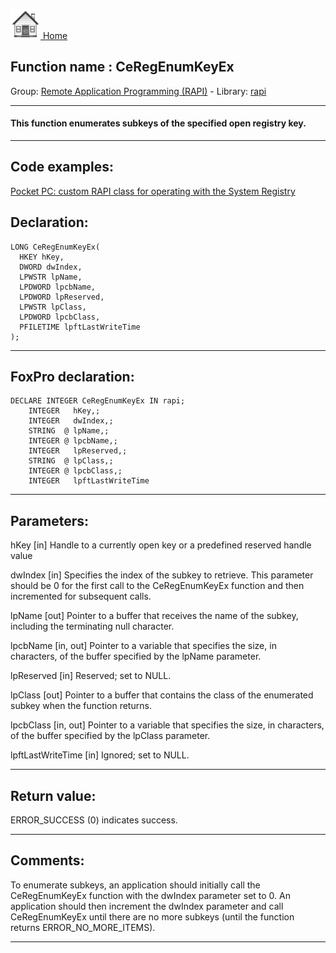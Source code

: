[<img src="../../images/home.png"> Home ](https://github.com/VFPX/Win32API)  

## Function name : CeRegEnumKeyEx
Group: [Remote Application Programming (RAPI)](../../functions_group.md#Remote_Application_Programming_(RAPI))  -  Library: [rapi](../../Libraries.md#rapi)  
***  


#### This function enumerates subkeys of the specified open registry key. 
***  


## Code examples:
[Pocket PC: custom RAPI class for operating with the System Registry](../../samples/sample_441.md)  

## Declaration:
```foxpro  
LONG CeRegEnumKeyEx(
  HKEY hKey,
  DWORD dwIndex,
  LPWSTR lpName,
  LPDWORD lpcbName,
  LPDWORD lpReserved,
  LPWSTR lpClass,
  LPDWORD lpcbClass,
  PFILETIME lpftLastWriteTime
);  
```  
***  


## FoxPro declaration:
```foxpro  
DECLARE INTEGER CeRegEnumKeyEx IN rapi;
	INTEGER   hKey,;
	INTEGER   dwIndex,;
	STRING  @ lpName,;
	INTEGER @ lpcbName,;
	INTEGER   lpReserved,;
	STRING  @ lpClass,;
	INTEGER @ lpcbClass,;
	INTEGER   lpftLastWriteTime  
```  
***  


## Parameters:
hKey 
[in] Handle to a currently open key or a predefined reserved handle value

dwIndex 
[in] Specifies the index of the subkey to retrieve. This parameter should be 0 for the first call to the CeRegEnumKeyEx function and then incremented for subsequent calls.

lpName 
[out] Pointer to a buffer that receives the name of the subkey, including the terminating null character. 

lpcbName 
[in, out] Pointer to a variable that specifies the size, in characters, of the buffer specified by the lpName parameter. 

lpReserved 
[in] Reserved; set to NULL. 

lpClass 
[out] Pointer to a buffer that contains the class of the enumerated subkey when the function returns.

lpcbClass 
[in, out] Pointer to a variable that specifies the size, in characters, of the buffer specified by the lpClass parameter.

lpftLastWriteTime 
[in] Ignored; set to NULL. 
  
***  


## Return value:
ERROR_SUCCESS (0) indicates success.  
***  


## Comments:
To enumerate subkeys, an application should initially call the CeRegEnumKeyEx function with the dwIndex parameter set to 0. An application should then increment the dwIndex parameter and call CeRegEnumKeyEx until there are no more subkeys (until the function returns ERROR_NO_MORE_ITEMS).   
  
***  


